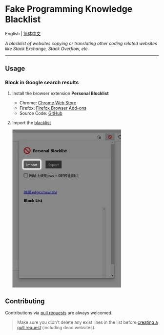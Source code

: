 # Fake Programming Knowledge Blacklist

English | [简体中文](https://github.com/ThrRip/fake-programming-knowledge-blacklist/blob/master/README_zh-CN.md)

_A blacklist of websites copying or translating other coding related websites like Stack Exchange, Stack Overflow, etc._

---

## Usage

### Block in Google search results

1. Install the browser extension **Personal Blocklist**
   - Chrome: [Chrome Web Store](https://chrome.google.com/webstore/detail/personal-blocklistnot-by/cbbbhelcpfjhdcncigdlkabmjbgokmpg)
   - Firefox: [Firefox Browser Add-ons](https://addons.mozilla.org/zh-CN/firefox/addon/personal-blocklist/)
   - Source Code: [GitHub](https://github.com/sunadarake/Personal_Blocklist)

2. Import the [blacklist](https://github.com/ThrRip/fake-programming-knowledge-blacklist/blob/master/personal-blocklist.txt)

   ![Import](assets/img/import.webp)

## Contributing

Contributions via [pull requests](https://github.com/ThrRip/fake-programming-knowledge-blacklist/pulls) are always welcomed.

> Make sure you didn't delete any exist lines in the list before [creating a pull request](https://github.com/ThrRip/fake-programming-knowledge-blacklist/compare) (including dead websites).
